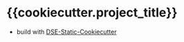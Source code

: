 # {{cookiecutter.project_title}}


* build with [DSE-Static-Cookiecutter](https://github.com/acdh-oeaw/dse-static-cookiecutter)
